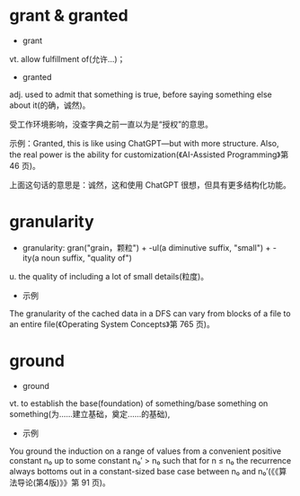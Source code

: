 # grant & granted

- grant

vt. allow fulfillment of(允许...)；

- granted

adj. used to admit that something is true, before saying something else about it(的确，诚然)。

受工作环境影响，没查字典之前一直以为是“授权”的意思。

示例：Granted, this is like using ChatGPT—but with more structure. Also, the real power is the ability for customization(《AI-Assisted Programming》第 46 页)。

上面这句话的意思是：诚然，这和使用 ChatGPT 很想，但具有更多结构化功能。

# granularity

- granularity: gran("grain，颗粒") + -ul(a diminutive suffix, "small") + -ity(a noun suffix, "quality of")

u. the quality of including a lot of small details(粒度)。

- 示例

The granularity of the cached data in a DFS can vary from blocks of a file to an entire file(《Operating System Concepts》第 765 页)。

# ground

- ground

vt. to establish the base(foundation) of something/base something on something(为......建立基础，奠定......的基础),

- 示例

You ground the induction on a range of values from a convenient positive constant n₀ up to some constant n₀′ > n₀ such that for n ≤ n₀ the recurrence always bottoms out in a constant-sized base case between n₀ and n₀′(《《算法导论(第4版)》》第 91 页)。
